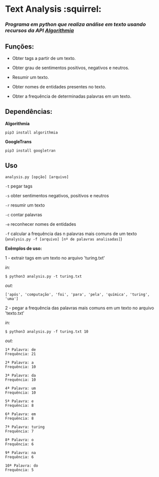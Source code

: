 # Text Analysis  :squirrel:
### _Programa em python que realiza análise em texto usando recursos da API [Algorithmia](https://algorithmia.com)_

## Funções:

- Obter tags a partir de um texto.

- Obter grau de sentimentos positivos, negativos e neutros.

- Resumir um texto.

- Obter nomes de entidades presentes no texto.

- Obter a frequência de determinadas palavras em um texto.

## Dependências:

**Algorithmia**
```
pip3 install algorithmia
```
**GoogleTrans**
```
pip3 install googletran
```

## Uso

`analysis.py [opção] [arquivo]`

`-t`  pegar tags
    
`-s`  obter sentimentos negativos, positivos e neutros

`-r`  resumir um texto

`-c`  contar palavras

`-e`  reconhecer nomes de entidades

`-f` calcular a frequência das n palavras mais comuns de um texto
(`analysis.py -f [arquivo] [nº de palavras analisadas]`)

**Exêmplos de uso:**

1 - extrair tags em um texto no arquivo 'turing.txt' 

_in:_

```shell
$ python3 analysis.py -t turing.txt
```

_out:_

```shell
['após', 'computação', 'foi', 'para', 'pela', 'química', 'turing', 'uma']
```

2 - pegar a frequência das palavras mais comuns em um texto no arquivo 'texto.txt'

_in:_

```shell
$ python3 analysis.py -f turing.txt 10
```

_out:_

```shell
1ª Palavra: de
Frequência: 21

2ª Palavra: a
Frequência: 10

3ª Palavra: da
Frequência: 10

4ª Palavra: um
Frequência: 10

5ª Palavra: e
Frequência: 8

6ª Palavra: em
Frequência: 8

7ª Palavra: turing
Frequência: 7

8ª Palavra: o
Frequência: 6

9ª Palavra: na
Frequência: 6

10ª Palavra: do
Frequência: 5
```
